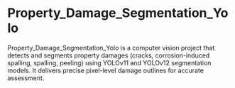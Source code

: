# Property_Damage_Segmentation_Yolo
Property_Damage_Segmentation_Yolo is a computer vision project that detects and segments property damages (cracks, corrosion-induced spalling, spalling, peeling) using YOLOv11 and YOLOv12 segmentation models. It delivers precise pixel-level damage outlines for accurate assessment.
